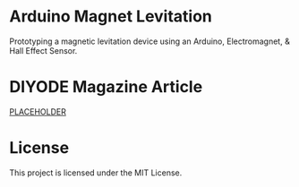 # Arduino Magnet Levitation
Prototyping a magnetic levitation device using an Arduino, Electromagnet, &amp; Hall Effect Sensor.

# DIYODE Magazine Article

[PLACEHOLDER](https://diyodemag.com)

# License

This project is licensed under the MIT License.
